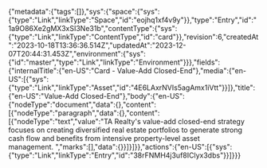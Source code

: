 {"metadata":{"tags":[]},"sys":{"space":{"sys":{"type":"Link","linkType":"Space","id":"eojhq1xf4v9y"}},"type":"Entry","id":"1a9O86Xe2gMX3xSI3Ne31b","contentType":{"sys":{"type":"Link","linkType":"ContentType","id":"card"}},"revision":6,"createdAt":"2023-10-18T13:36:36.514Z","updatedAt":"2023-12-07T20:44:31.453Z","environment":{"sys":{"id":"master","type":"Link","linkType":"Environment"}}},"fields":{"internalTitle":{"en-US":"Card - Value-Add Closed-End"},"media":{"en-US":[{"sys":{"type":"Link","linkType":"Asset","id":"4E6LAxrNVIs5agAmx1iVtt"}}]},"title":{"en-US":"Value-Add Closed-End"},"body":{"en-US":{"nodeType":"document","data":{},"content":[{"nodeType":"paragraph","data":{},"content":[{"nodeType":"text","value":"TA Realty's value-add closed-end strategy focuses on creating diversified real estate portfolios to generate strong cash flow and benefits from intensive property-level asset management. ","marks":[],"data":{}}]}]}},"actions":{"en-US":[{"sys":{"type":"Link","linkType":"Entry","id":"38rFNMH4j3uf8IClyx3dbs"}}]}}}